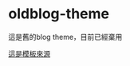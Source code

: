 # oldblog-theme
這是舊的blog theme，目前已經棄用

[這是模板來源](https://github.com/codewithsadee/vcard-personal-portfolio)

